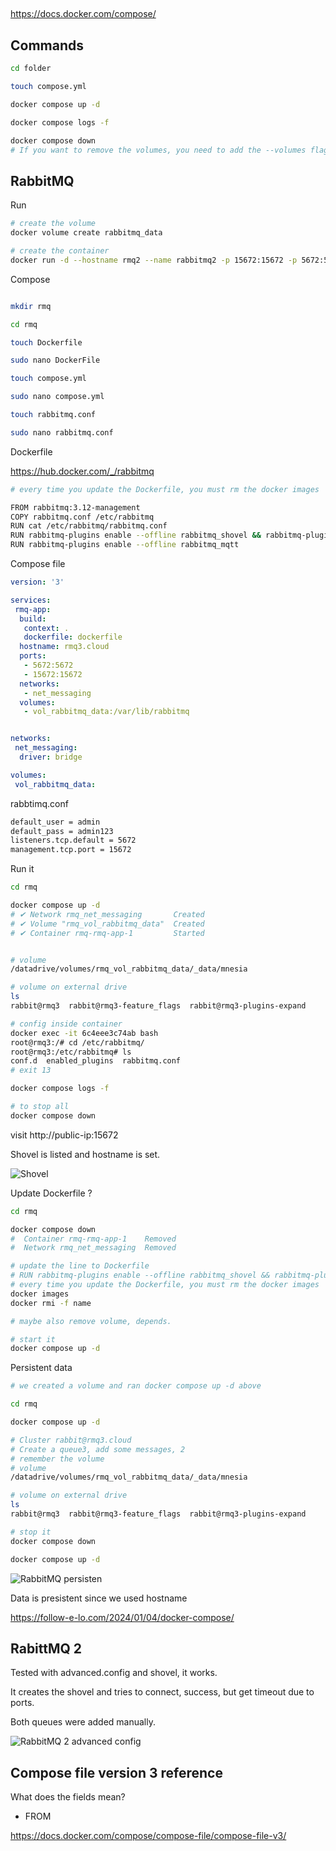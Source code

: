 ##


https://docs.docker.com/compose/

## Commands

```bash
cd folder

touch compose.yml

docker compose up -d

docker compose logs -f

docker compose down
# If you want to remove the volumes, you need to add the --volumes flag.

```

## RabbitMQ

Run

```bash
# create the volume
docker volume create rabbitmq_data

# create the container
docker run -d --hostname rmq2 --name rabbitmq2 -p 15672:15672 -p 5672:5672 --mount type=volume,src=rabbitmq_data,target=/var/lib/rabbitmq rabbitmq:3.12-management
```

Compose

```bash

mkdir rmq

cd rmq

touch Dockerfile

sudo nano DockerFile

touch compose.yml

sudo nano compose.yml

touch rabbitmq.conf

sudo nano rabbitmq.conf

```

Dockerfile

https://hub.docker.com/_/rabbitmq

```bash
# every time you update the Dockerfile, you must rm the docker images

FROM rabbitmq:3.12-management
COPY rabbitmq.conf /etc/rabbitmq
RUN cat /etc/rabbitmq/rabbitmq.conf
RUN rabbitmq-plugins enable --offline rabbitmq_shovel && rabbitmq-plugins enable --offline  rabbitmq_shovel_management
RUN rabbitmq-plugins enable --offline rabbitmq_mqtt

```
Compose file

```yml
version: '3'

services:
 rmq-app:
  build:
   context: .
   dockerfile: dockerfile
  hostname: rmq3.cloud
  ports:
   - 5672:5672
   - 15672:15672
  networks:
   - net_messaging
  volumes:
   - vol_rabbitmq_data:/var/lib/rabbitmq


networks:
 net_messaging:
  driver: bridge

volumes:
 vol_rabbitmq_data:

```
rabbtimq.conf

```bash
default_user = admin
default_pass = admin123
listeners.tcp.default = 5672
management.tcp.port = 15672
```

Run it

```bash
cd rmq

docker compose up -d
# ✔ Network rmq_net_messaging       Created                                                                                                 
# ✔ Volume "rmq_vol_rabbitmq_data"  Created                                                                                                  
# ✔ Container rmq-rmq-app-1         Started 


# volume
/datadrive/volumes/rmq_vol_rabbitmq_data/_data/mnesia

# volume on external drive
ls
rabbit@rmq3  rabbit@rmq3-feature_flags  rabbit@rmq3-plugins-expand

# config inside container
docker exec -it 6c4eee3c74ab bash
root@rmq3:/# cd /etc/rabbitmq/
root@rmq3:/etc/rabbitmq# ls
conf.d  enabled_plugins  rabbitmq.conf
# exit 13

docker compose logs -f

# to stop all
docker compose down


```

visit http://public-ip:15672

Shovel is listed and hostname is set.

![Shovel ](https://github.com/spawnmarvel/learning-docker/blob/main/images/shovel2.jpg)

Update Dockerfile ?

```bash
cd rmq

docker compose down
#  Container rmq-rmq-app-1    Removed                                                                                                      
#  Network rmq_net_messaging  Removed

# update the line to Dockerfile
# RUN rabbitmq-plugins enable --offline rabbitmq_shovel && rabbitmq-plugins enable --offline rabbitmq_shovel_management
# every time you update the Dockerfile, you must rm the docker images
docker images
docker rmi -f name

# maybe also remove volume, depends.

# start it
docker compose up -d

```




Persistent data

```bash
# we created a volume and ran docker compose up -d above

cd rmq

docker compose up -d

# Cluster rabbit@rmq3.cloud
# Create a queue3, add some messages, 2
# remember the volume
# volume
/datadrive/volumes/rmq_vol_rabbitmq_data/_data/mnesia

# volume on external drive
ls
rabbit@rmq3  rabbit@rmq3-feature_flags  rabbit@rmq3-plugins-expand

# stop it
docker compose down

docker compose up -d


```
![RabbitMQ persisten ](https://github.com/spawnmarvel/learning-docker/blob/main/images/rabbitmq_persistent.jpg)

Data is presistent since we used hostname

https://follow-e-lo.com/2024/01/04/docker-compose/

## RabittMQ 2

Tested with advanced.config and shovel, it works.

It creates the shovel and tries to connect, success, but get timeout due to ports.

Both queues were added manually.

![RabbitMQ 2 advanced config ](https://github.com/spawnmarvel/learning-docker/blob/main/images/rabbitmq_advanced2.jpg)



## Compose file version 3 reference

What does the fields mean?

* FROM


https://docs.docker.com/compose/compose-file/compose-file-v3/

